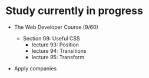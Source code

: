# Study currently in progress

  - The Web Developer Course (9/60)
    - Section 09: Useful CSS
      - lecture 93: Position
      - lecture 94: Transitions
      - lecture 95: Transform

  - Apply companies
